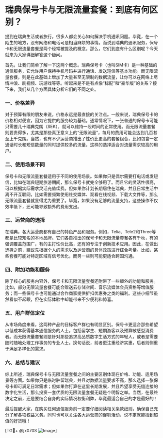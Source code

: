 # 瑞典保号卡与无限流量套餐：到底有何区别？

提到在瑞典生活或者旅行，很多人都会关心如何解决手机通讯问题。毕竟，在一个陌生的地方，没有网络和电话可是相当麻烦的事情。而说到瑞典的通讯服务，保号卡和无限流量套餐是两个经常被提及的概念。那么，它们到底有什么区别呢？今天就来为大家详细解答这个疑问。

首先，让我们简单了解一下这两个概念。瑞典保号卡（也叫SIM卡）是一种基础的通信服务，它允许用户保持手机号码并进行通话、发送短信等基本功能。而无限流量套餐，则是在此基础上增加了大量甚至无限制的数据流量，让你可以在网络上尽情冲浪、刷视频、玩游戏等等。听起来是不是有点像“标配”和“豪华版”的关系？接下来，我们从几个方面具体分析它们的不同之处。

### 一、价格差异

对于预算有限的朋友来说，价格永远是最直接的关注点。一般来说，瑞典保号卡的价格相对便宜，因为它提供的服务较为基础。通常情况下，一张普通的保号卡可能只需要几十瑞典克朗（SEK），就可以维持一段时间的正常使用。而无限流量套餐则要贵得多，尤其是那些真正意义上的“无限流量”，每月的费用可能会达到几百甚至上千克朗。当然，也有不少运营商推出了性价比更高的套餐组合，比如包含一定通话时长和短信数量的同时提供较多的流量，这样的选择适合对流量需求较高的用户。

### 二、使用场景不同

保号卡和无限流量套餐适用于不同的使用场景。如果你只是偶尔需要打电话或发短信，比如在瑞典短期旅游期间，那么保号卡就完全够用了。而且它的灵活性很高，可以根据实际需求灵活充值续费。但如果你计划长期居住在瑞典，并且日常生活中离不开互联网，比如需要频繁使用社交媒体、观看在线视频、下载大文件等，那么无限流量套餐就显得尤为重要了。毕竟，如果没有足够的流量支持，这些操作不仅效率低下，还可能导致额外的费用支出。

### 三、运营商的选择

在瑞典，各大运营商都有自己的特色产品和服务。例如，Telia、Tele2和Three等都是比较知名的本地品牌。它们各自推出的保号卡和无限流量套餐各有千秋，有的强调覆盖范围广，有的主打性价比高，还有的专注于创新技术应用。因此，在做出选择之前，建议先根据个人的需求以及运营商的具体政策进行综合考量。比如，某些套餐可能对特定区域有信号优化，而另一些则可能更适合跨国沟通。

### 四、附加功能和服务

除了核心的服务内容外，保号卡和无限流量套餐还附带了一些额外的功能和服务。比如，部分无限流量套餐可能会赠送云存储空间、音乐流媒体会员资格等增值服务；而一些保号卡也可能通过合作商家提供折扣优惠券之类的福利。这些小细节虽然看似不起眼，但在实际体验中却能带来不少便利和惊喜。

### 五、用户群体定位

从市场角度来看，这两种产品的目标客户群也有明显区别。保号卡更适合那些希望以低成本获得基本通信服务的人士，包括留学生、短期游客以及预算敏感型消费者。而无限流量套餐则是针对那些追求高品质数字生活方式的年轻人，或者是需要随时随地处理工作事务的专业人士。换句话说，前者更注重经济实惠，后者则侧重于满足多样化的需求。

### 六、总结与建议

综上所述，瑞典保号卡与无限流量套餐之间的主要区别体现在价格、功能、适用场景等方面。如果你只是临时驻留瑞典，并且对数据流量要求不高，那么选择一张保号卡即可满足日常需求；但如果你打算在这里长期发展，并且希望享受无缝连接的数字化生活，那么投资一套优质的无限流量套餐无疑是个明智之举。当然，在最终决定之前，还是要结合自身的实际情况权衡利弊，毕竟最适合自己的才是最好的！

最后提醒大家，在购买任何通信服务前一定要仔细阅读相关条款细则，确保自己充分了解各项权益义务。同时也可以关注各大运营商的促销活动，说不定就能捡到超值的好货哦！

[TG💪+ @jx0703 ![Image](https://github.com/user-attachments/assets/dbca1d08-cadb-493c-b0ec-ad6f7a83f270)]